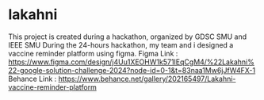 # lakahni
This project is created during a hackathon, organized by GDSC SMU and IEEE SMU
During the 24-hours hackathon, my team and i designed a vaccine reminder platform using figma.
Figma Link : https://www.figma.com/design/j4Uu1XEOHW1k571IEqCgM4/%22Lakahni%22-google-solution-challenge-2024?node-id=0-1&t=83naa1Mw6jJfW4FX-1
Behance Link : https://www.behance.net/gallery/202165497/Lakahni-vaccine-reminder-platform
